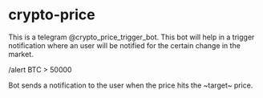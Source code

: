 # crypto-price

This is a telegram @crypto_price_trigger_bot. This bot will help in a trigger notification where an user will be notified for the certain change in the market.

/alert BTC > 50000

Bot sends a notification to the user when the price hits the ~target~ price.
